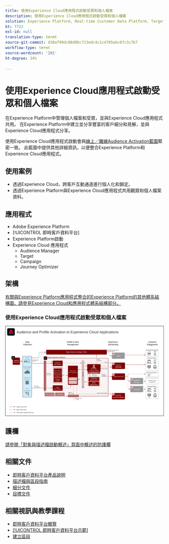 ```yaml
---
title: 使用Experience Cloud應用程式啟動受眾和個人檔案
description: 使用Experience Cloud應用程式啟動受眾和個人檔案
solution: Experience Platform, Real-time Customer Data Platform, Target, Audience Manager, Analytics, Experience Cloud Services
kt: 7722
exl-id: null
translation-type: tm+mt
source-git-commit: d30af99dc08d0bc723edc4c1c4705ebc07c3c7b7
workflow-type: tm+mt
source-wordcount: '281'
ht-degree: 34%

---
```


# 使用Experience Cloud應用程式啟動受眾和個人檔案

在Experience Platform中管理個人檔案和受眾，並與Experience Cloud應用程式共用。 在Experience Platform中建立並分享豐富的客戶細分和見解，並與Experience Cloud應用程式分享。

使用Experience Cloud應用程式啟動會與[線上／離線Audience Activation藍圖](online-offline.md)緊密一致。 此藍圖中提供其他詳細資訊，以便整合Experience Platform和Experience Cloud應用程式。

## 使用案例

* 透過Experience Cloud，跨客戶互動通道進行個人化和鎖定。
* 透過Experience Platform與Experience Cloud應用程式共用觀眾和個人檔案資料。

## 應用程式

* Adobe Experience Platform
* [!UICONTROL 即時客戶資料平台]
* Experience Platform啟動
* Experience Cloud 應用程式
   * Audience Manager
   * Target
   * Campaign
   * Journey Optimizer

## 架構

[有關與Experience Platform應用程式整合的Experience Platform的其他體系結構圖，請參見Experience Cloud和應用程式體系結構部分。](https://experienceleague.adobe.com/docs/blueprints-learn/architecture/architecture-overview/platform-applications.html)

### 使用Experience Cloud應用程式啟動受眾和個人檔案

<img src="assets/activation+apps.svg" alt="使用Experience Cloud應用程式啟動觀眾和個人檔案的參考架構" style="border:1px solid #4a4a4a" />
<br>

## 護欄

[請參閱「對象與描述檔啟動概述」頁面中概述的防護欄](overview.md)

## 相關文件

* [即時客戶資料平台產品說明](https://helpx.adobe.com/tw/legal/product-descriptions/real-time-customer-data-platform.html)
* [描述檔與區段指南](https://experienceleague.adobe.com/docs/experience-platform/profile/guardrails.html?lang=zh-Hant)
* [細分文件](https://experienceleague.adobe.com/docs/experience-platform/segmentation/api/streaming-segmentation.html?lang=zh-Hant)
* [目標文件](https://experienceleague.adobe.com/docs/experience-platform/destinations/catalog/overview.html?lang=zh-Hant)

## 相關視訊與教學課程

* [即時客戶資料平台概覽](https://experienceleague.adobe.com/docs/platform-learn/tutorials/application-services/rtcdp/understanding-the-real-time-customer-data-platform.html?lang=zh-Hant)
* [[!UICONTROL 即時客戶資料平台示範]](https://experienceleague.adobe.com/docs/platform-learn/tutorials/application-services/rtcdp/demo.html?lang=zh-Hant)
* [建立區段](https://experienceleague.adobe.com/docs/platform-learn/tutorials/segments/create-segments.html?lang=zh-Hant)
